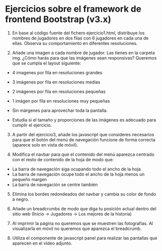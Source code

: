 # Ejercicios sobre el framework de frontend Bootstrap (v3.x)

1. En base al código fuente del fichero ejercicio1.html, distribuye los nombres de jugadores en dos filas con 6 jugadores en cada una de ellas. Observa su comportamiento en diferentes resoluciones.

2. Añade una imagen a cada nombre de jugador. Las tienes en la carpeta img. ¿Cómo harás para que las imágenes sean responsivas? Queremos que se cumpla el layout siguiente:
  - 4 imagenes por fila en resoluciones grandes
  - 3 imágenes por fila en resoluciones medias
  - 2 imágenes por fila en resoluciones pequeñas
  - 1 imágen por fila en resoluciones muy pequeñas
  - Sin márgenes para aprovechar toda la pantalla.

  - Estudia si el tamaño y proporciones de las imágenes es adecuado para cumplir el ejercicio.


3. A partir del ejercicio3, añade los javascript que consideres necesarios para que el botón del menú de navegación funcione de forma correcta (aparece solo en vista de móvil).

4. Modifica el navbar para que el contenido del menú aparezca centrado con el resto de contenido de la hoja de modo que:
  - La barra de navegación siga ocupando todo el ancho de la hoja
  - La barra de navegación ocupe todo el ancho de la hoja menos un pequeño margen
  - La barra de navegación se centre también

5. Elimina los bordes redondeados del navbar y cambia su color de fondo a negro.

6. Añade un breadcrumbs de modo que diga tu posición actual dentro del sitio web (Inicio → Jugadores → Los mejores de la historia)

7. Al imprimir la página no queremos que se muestren las fotografías. Al visualizarla en móvil no queremos que aparezca el breadcrumb.

8. Utiliza el componente de javascript panel para realizar las pantallas que aparecen en el vídeo adjunto.